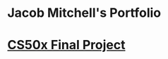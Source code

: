 # Jacob Mitchell's Portfolio

# [CS50x Final Project](https://github.com/j-m-github/CS50x-final-project)
